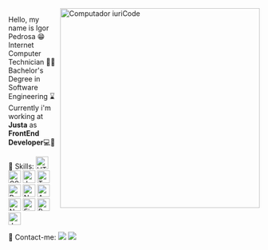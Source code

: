 <img src="https://64.media.tumblr.com/tumblr_mag654veLk1qk4bw7o1_500.gif" min-width="400px" max-width="400px" width="400px" align="right" alt="Computador iuriCode">

<p align="left"> 
  Hello, my name is Igor Pedrosa 😁 <br />
  Internet Computer Technician 🧑‍🎓<br />
  Bachelor's Degree in Software Engineering ⌛️<br />
  Currently i'm working at <strong>Justa</strong> as <strong>FrontEnd Developer</strong>💻🎨 
</p>

<p align="left">
  🦄 Skills:  

  <img width="25" title="HTML5" src="https://cdn.jsdelivr.net/gh/devicons/devicon/icons/html5/html5-original.svg" />
  <img width="25" title="CSS3" src="https://cdn.jsdelivr.net/gh/devicons/devicon/icons/css3/css3-original.svg" />
  <img width="25" title="JavaScript" src="https://cdn.jsdelivr.net/gh/devicons/devicon/icons/javascript/javascript-original.svg" />
  <img width="25" height="25" title="TypeScript" src="https://cdn.jsdelivr.net/gh/devicons/devicon/icons/typescript/typescript-original.svg" />
  <img width="25" title="ReactJS" src="https://cdn.jsdelivr.net/gh/devicons/devicon/icons/react/react-original.svg" />
  <img width="25" title="Next.js" src="https://cdn.worldvectorlogo.com/logos/next-js.svg" />
  <img width="25" title="Angular" src="https://cdn.jsdelivr.net/gh/devicons/devicon/icons/angularjs/angularjs-original.svg" />
  <img width="25" height="25" title="NodeJS" src="https://cdn.jsdelivr.net/gh/devicons/devicon/icons/nodejs/nodejs-original.svg" />
  <img width="25" title="Firebase" src="https://cdn.jsdelivr.net/gh/devicons/devicon/icons/firebase/firebase-plain.svg" />
  <img width="25" title="Python" src="https://cdn.jsdelivr.net/gh/devicons/devicon/icons/python/python-original.svg" />        
  <img width="25" title="Jest" src="https://cdn.jsdelivr.net/gh/devicons/devicon/icons/jest/jest-plain.svg" /> 
</p>

<p align="left">
  💌 Contact-me:  
  <a href="mailto:ilap1036@gmail.com" alt="Gmail">
  <img src="https://img.shields.io/badge/-Gmail-FF0000?style=flat-square&labelColor=FF0000&logo=gmail&logoColor=white" /></a>

  <a href="https://www.linkedin.com/in/igor-pedrosa/" alt="Linkedin">
  <img src="https://img.shields.io/badge/-Linkedin-0e76a8?style=flat-square&logo=Linkedin&logoColor=white&link=LINK-DO-SEU-LINKEDIN" /></a>
</p>
